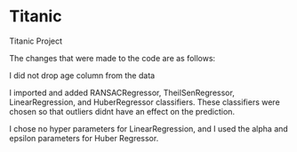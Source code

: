 # Titanic
Titanic Project

The changes that were made to the code are as follows:

I did not drop age column from the data

I imported and added RANSACRegressor, TheilSenRegressor, LinearRegression, and HuberRegressor classifiers. These classifiers were chosen so that outliers didnt have an effect on the prediction.

I chose no hyper parameters for LinearRegression, and I used the alpha and epsilon parameters for Huber Regressor. 

